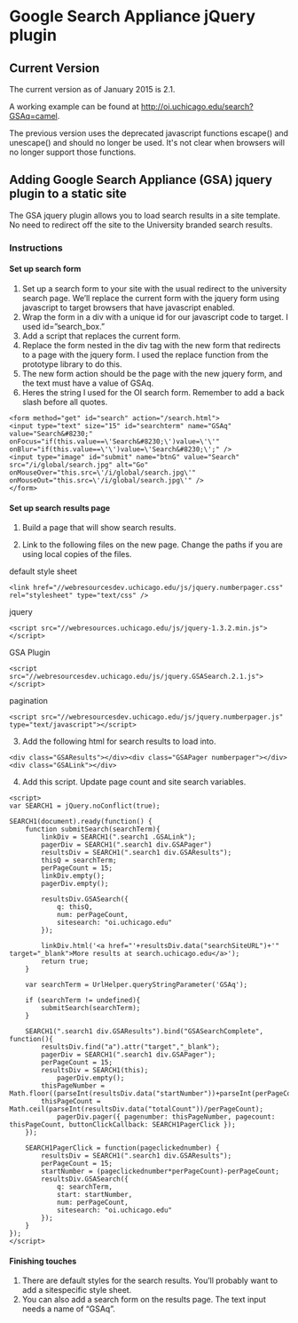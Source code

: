 # Google Search Appliance jQuery plugin

## Current Version 

The current version as of January 2015 is 2.1.

A working example can be found at http://oi.uchicago.edu/search?GSAq=camel.

The previous version uses the deprecated javascript functions escape() and unescape() and should no longer be used. It's not clear when browsers will no longer support those functions.

## Adding Google Search Appliance (GSA) jquery plugin to a static site 
The GSA jquery plugin allows you to load search results in a site template.  No need to redirect off the site to the University branded search results.

### Instructions
#### Set up search form 
1. Set up a search form to your site with the usual redirect to the university search page. We’ll replace the current form with the jquery form using javascript to target browsers that have javascript enabled. 
2. Wrap the form in a div with a unique id for our javascript code to target.  I used id=”search_box.”
3. Add a script that replaces the current form.
4. Replace the form nested in the div tag with the new form that redirects to a page with the jquery form.  I used the replace function from the prototype library to do this.
5. The new form action should be the page with the new jquery form, and the text must have a value of GSAq.
6. Heres the string I used for the OI search form.  Remember to add a back slash before all quotes.
```
<form method="get" id="search" action="/search.html"> 
<input type="text" size="15" id="searchterm" name="GSAq" value="Search&#8230;" onFocus="if(this.value==\'Search&#8230;\')value=\'\'" onBlur="if(this.value==\'\')value=\'Search&#8230;\';" /> 
<input type="image" id="submit" name="btnG" value="Search" src="/i/global/search.jpg" alt="Go" onMouseOver="this.src=\'/i/global/search.jpg\'" onMouseOut="this.src=\'/i/global/search.jpg\'" />
</form>
```

#### Set up search results page
1. Build a page that will show search results.

2. Link to the following files on the new page. Change the paths if you are using local copies of the files.

default style sheet
```
<link href="//webresourcesdev.uchicago.edu/js/jquery.numberpager.css" rel="stylesheet" type="text/css" />
```
jquery
```
<script src="//webresources.uchicago.edu/js/jquery-1.3.2.min.js"></script>
```
GSA Plugin
```
<script src="//webresourcesdev.uchicago.edu/js/jquery.GSASearch.2.1.js"></script>
```
pagination
```
<script src="//webresourcesdev.uchicago.edu/js/jquery.numberpager.js" type="text/javascript"></script>
```

3. Add the following html for search results to load into.
```
<div class="GSAResults"></div><div class="GSAPager numberpager"></div><div class="GSALink"></div>
```

4. Add this script.  Update page count and site search variables. 
```
<script>
var SEARCH1 = jQuery.noConflict(true);  

SEARCH1(document).ready(function() {
	function submitSearch(searchTerm){ 
		linkDiv = SEARCH1(".search1 .GSALink");  
		pagerDiv = SEARCH1(".search1 div.GSAPager") 
		resultsDiv = SEARCH1(".search1 div.GSAResults"); 
		thisQ = searchTerm;
		perPageCount = 15; 
		linkDiv.empty();
		pagerDiv.empty(); 
 
		resultsDiv.GSASearch({
			q: thisQ,
			num: perPageCount,
			sitesearch: "oi.uchicago.edu"
		});

		linkDiv.html('<a href="'+resultsDiv.data("searchSiteURL")+'" target="_blank">More results at search.uchicago.edu</a>');
		return true;
	}

	var searchTerm = UrlHelper.queryStringParameter('GSAq');

	if (searchTerm != undefined){
		submitSearch(searchTerm);
	}

	SEARCH1(".search1 div.GSAResults").bind("GSASearchComplete", function(){
		resultsDiv.find("a").attr("target","_blank");
		pagerDiv = SEARCH1(".search1 div.GSAPager");
  		perPageCount = 15;
  		resultsDiv = SEARCH1(this);
    		pagerDiv.empty();
  		thisPageNumber = Math.floor((parseInt(resultsDiv.data("startNumber"))+parseInt(perPageCount))/parseInt(perPageCount));
  		thisPageCount = Math.ceil(parseInt(resultsDiv.data("totalCount"))/perPageCount);
    		pagerDiv.pager({ pagenumber: thisPageNumber, pagecount: thisPageCount, buttonClickCallback: SEARCH1PagerClick });
  	});
    	
	SEARCH1PagerClick = function(pageclickednumber) {
		resultsDiv = SEARCH1(".search1 div.GSAResults");
		perPageCount = 15;
		startNumber = (pageclickednumber*perPageCount)-perPageCount;
		resultsDiv.GSASearch({
			q: searchTerm,
			start: startNumber,
			num: perPageCount,
			sitesearch: "oi.uchicago.edu"
		}); 
	}
});
</script>
```

#### Finishing touches
1. There are default styles for the search results.  You’ll probably want to add a sitespecific style sheet. 
2. You can also add a search form on the results page.  The text input needs a name of “GSAq”.

